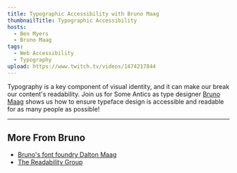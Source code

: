 ```yaml
---
title: Typographic Accessibility with Bruno Maag
thumbnailTitle: Typographic Accessibility
hosts:
  - Ben Myers
  - Bruno Maag
tags:
  - Web Accessibility
  - Typography
upload: https://www.twitch.tv/videos/1474217844
---
```


Typography is a key component of visual identity, and it can make our break our content's readability. Join us for Some Antics as type designer [Bruno Maag](https://twitter.com/bruno_maag) shows us how to ensure typeface design is accessible and readable for as many people as possible!

---

## More From Bruno

- [Bruno's font foundry Dalton Maag](https://daltonmaag.com)
- [The Readability Group](https://www.thereadability.group/)